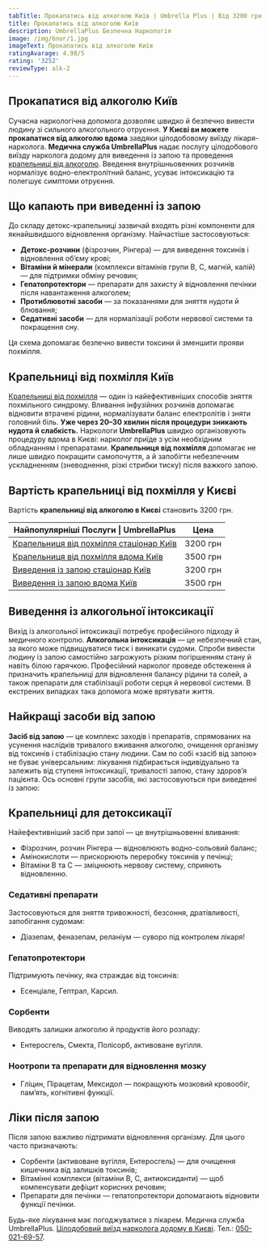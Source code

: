 ```yaml
---
tabTitle: Прокапатись від алкоголю Київ | Umbrella Plus | Від 3200 грн
title: Прокапатись від алкоголю Київ
description: UmbrellaPlus Безпечна Наркологія
image: /img/блог/1.jpg
imageText: Прокапатись від алкоголю Київ
ratingAvarage: 4.98/5
rating: '3252'
reviewType: alk-2
---
```


## Прокапатися від алкоголю Київ

Сучасна наркологічна допомога дозволяє швидко й безпечно вивести людину зі сильного алкогольного отруєння. **У Києві ви можете прокапатися від алкоголю вдома** завдяки цілодобовому виїзду лікаря-нарколога. **Медична служба UmbrellaPlus** надає послугу цілодобового виїзду нарколога додому для виведення із запою та проведення [крапельниці від алкоголю](https://umbrella-plus.com.ua/uk/kiev/kapelnica_ot_alkogola_kiev/). Введення внутрішньовенних розчинів нормалізує водно-електролітний баланс, усуває інтоксикацію та полегшує симптоми отруєння.

## Що капають при виведенні із запою

До складу детокс-крапельниці зазвичай входять різні компоненти для якнайшвидшого відновлення організму. Найчастіше застосовуються:

* **Детокс-розчини** (фізрозчин, Рінгера) — для виведення токсинів і відновлення об’єму крові;
* **Вітаміни й мінерали** (комплекси вітамінів групи B, C, магній, калій) — для підтримки обміну речовин;
* **Гепатопротектори** — препарати для захисту й відновлення печінки після навантаження алкоголем;
* **Протиблювотні засоби** — за показаннями для зняття нудоти й блювання;
* **Седативні засоби** — для нормалізації роботи нервової системи та покращення сну.

Ця схема допомагає безпечно вивести токсини й зменшити прояви похмілля.

## Крапельниці від похмілля Київ

[Крапельниці від похмілля](https://umbrella-plus.com.ua/uk/kiev/kapelnica_ot_alkogola_kiev/) — один із найефективніших способів зняття похмільного синдрому. Вливання інфузійних розчинів допомагає відновити втрачені рідини, нормалізувати баланс електролітів і зняти головний біль. **Уже через 20–30 хвилин після процедури зникають нудота й слабкість.** Наркологи **UmbrellaPlus** швидко організовують процедуру вдома в Києві: нарколог приїде з усім необхідним обладнанням і препаратами. **Крапельниця від похмілля** допомагає не лише швидко покращити самопочуття, а й запобігти небезпечним ускладненням (зневоднення, різкі стрибки тиску) після важкого запою.

## Вартість крапельниці від похмілля у Києві

Вартість **крапельниці від алкоголю в Києві** становить 3200 грн.

| Найпопулярніші Послуги \| UmbrellaPlus                                                                         | Цена     |
| -------------------------------------------------------------------------------------------------------------- | -------- |
| [Крапельниця від похмілля стаціонар Київ](https://umbrella-plus.com.ua/uk/kiev/kapelnica_ot_alkogola_kiev/)    | 3200 грн |
| [Крапельниця від похмілля вдома Київ](https://umbrella-plus.com.ua/uk/kiev/kapelnica_ot_alkogola_na_dom_kiev/) | 3500 грн |
| [Виведення із запою стаціонар Київ](https://umbrella-plus.com.ua/uk/kiev/vivod-iz-zapoia-kiev-ua/)             | 3200 грн |
| [Виведення із запою вдома Київ](https://umbrella-plus.com.ua/uk/kiev/vivod-iz-zapoia-na-domy-kiev-ua/)         | 3500 грн |

## Виведення із алкогольної інтоксикації

Вихід із алкогольної інтоксикації потребує професійного підходу й медичного контролю. **Алкогольна інтоксикація** — це небезпечний стан, за якого може підвищуватися тиск і виникати судоми. Спроби вивести людину із запою самостійно загрожують різким погіршенням стану й навіть білою гарячкою. Професійний нарколог проведе обстеження й призначить крапельниці для відновлення балансу рідини та солей, а також препарати для стабілізації роботи серця й нервової системи. В екстрених випадках така допомога може врятувати життя.

## Найкращі засоби від запою

**Засіб від запою** — це комплекс заходів і препаратів, спрямованих на усунення наслідків тривалого вживання алкоголю, очищення організму від токсинів і стабілізацію стану людини. Сам по собі «засіб від запою» не буває універсальним: лікування підбирається індивідуально та залежить від ступеня інтоксикації, тривалості запою, стану здоров’я пацієнта.
Ось основні групи засобів, які застосовуються при виведенні із запою:

## Крапельниці для детоксикації

Найефективніший засіб при запої — це внутрішньовенні вливання:

* Фізрозчин, розчин Рінгера — відновлюють водно-сольовий баланс;
* Амінокислоти — прискорюють переробку токсинів у печінці;
* Вітаміни B та C — зміцнюють нервову систему, сприяють відновленню.

### Седативні препарати

Застосовуються для зняття тривожності, безсоння, дратівливості, запобігання судомам:

* Діазепам, феназепам, реланіум — суворо під контролем лікаря!

### Гепатопротектори

Підтримують печінку, яка страждає від токсинів:

* Есенціале, Гептрал, Карсил.

### Сорбенти

Виводять залишки алкоголю й продуктів його розпаду:

* Ентеросгель, Смекта, Полісорб, активоване вугілля.

### Ноотропи та препарати для відновлення мозку

* Гліцин, Пірацетам, Мексидол — покращують мозковий кровообіг, пам’ять, когнітивні функції.

## Ліки після запою

Після запою важливо підтримати відновлення організму. Для цього часто призначають:

* Сорбенти (активоване вугілля, Ентеросгель) — для очищення кишечника від залишків токсинів;
* Вітамінні комплекси (вітаміни B, C, антиоксиданти) — щоб компенсувати дефіцит корисних речовин;
* Препарати для печінки — гепатопротектори допомагають відновити функції печінки.

Будь-яке лікування має погоджуватися з лікарем.
Медична служба UmbrellaPlus. [Цілодобовий виїзд нарколога додому в Києві](https://umbrella-plus.com.ua/uk/kiev/kapelnica_ot_alkogola_na_dom_kiev/). Тел.: [050-021-69-57](tel:0500216957).
